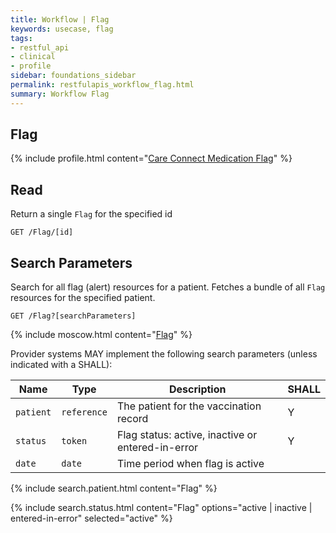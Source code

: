 ```yaml
---
title: Workflow | Flag
keywords: usecase, flag
tags:
- restful_api
- clinical
- profile
sidebar: foundations_sidebar
permalink: restfulapis_workflow_flag.html
summary: Workflow Flag
---
```


## Flag ##

{% include profile.html content="[Care Connect Medication Flag](http://www.interopen.org/candidate-profiles/care-connect/CareConnect-Medication-Flag-1.html)" %}

## Read ##

Return a single `Flag` for the specified id

```http
GET /Flag/[id]
```

## Search Parameters ##

Search for all flag (alert) resources for a patient. Fetches a bundle of all `Flag` resources for the specified patient.

```http
GET /Flag?[searchParameters]
```

{% include moscow.html content="[Flag](https://www.hl7.org/fhir/DSTU2/flag.html#search)" %}

Provider systems MAY implement the following search parameters (unless indicated with a SHALL):

| Name | Type | Description | SHALL |
|------|------|-------------|-------|
| `patient` | `reference` | The patient for the vaccination record | Y |
| `status` | `token` | Flag status: active, inactive or entered-in-error | Y |
| `date` | `date` | Time period when flag is active |  |

{% include search.patient.html content="Flag" %}

{% include search.status.html content="Flag" options="active | inactive | entered-in-error" selected="active" %}



